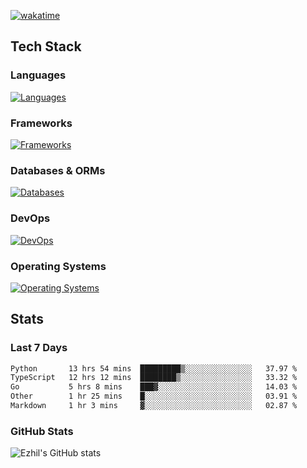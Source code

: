 [![wakatime](https://wakatime.com/badge/user/e780b5d2-6a76-4fde-a594-4ff159327ad3.svg)](https://wakatime.com/@e780b5d2-6a76-4fde-a594-4ff159327ad3)

## Tech Stack

### Languages

[![Languages](https://skillicons.dev/icons?i=python,java,kotlin,javascript,typescript,php,go,rust&theme=dark)](https://skillicons.dev)

### Frameworks

[![Frameworks](https://skillicons.dev/icons?i=react,next,tailwind,express,flask,jquery,bootstrap&theme=dark)](https://skillicons.dev)

### Databases & ORMs

[![Databases](https://skillicons.dev/icons?i=mysql,postgres,mongodb,prisma&theme=dark)](https://skillicons.dev)

### DevOps

[![DevOps](https://skillicons.dev/icons?i=aws,azure,gcp,cloudflare,vercel,docker,git,github,githubactions,nginx&theme=dark)](https://skillicons.dev)

### Operating Systems

[![Operating Systems](https://skillicons.dev/icons?i=windows,ubuntu&theme=dark)](https://skillicons.dev)

## Stats

### Last 7 Days

<!--START_SECTION:waka-->

```txt
Python       13 hrs 54 mins  █████████▒░░░░░░░░░░░░░░░   37.97 %
TypeScript   12 hrs 12 mins  ████████▒░░░░░░░░░░░░░░░░   33.32 %
Go           5 hrs 8 mins    ███▓░░░░░░░░░░░░░░░░░░░░░   14.03 %
Other        1 hr 25 mins    █░░░░░░░░░░░░░░░░░░░░░░░░   03.91 %
Markdown     1 hr 3 mins     ▓░░░░░░░░░░░░░░░░░░░░░░░░   02.87 %
```

<!--END_SECTION:waka-->

### GitHub Stats

![Ezhil's GitHub stats](https://github-readme-stats.vercel.app/api?username=ezhil56x&theme=dark&show_icons=true)
